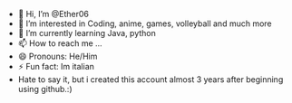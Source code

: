 - 👋 Hi, I’m @Ether06
- 👀 I’m interested in Coding, anime, games, volleyball and much more
- 🌱 I’m currently learning Java, python
- 📫 How to reach me ...
- 😄 Pronouns: He/Him
- ⚡ Fun fact: Im italian
- Hate to say it, but i created this account almost 3 years after beginning using github.:)

<!---
Ether06/Ether06 is a ✨ special ✨ repository because its `README.md` (this file) appears on your GitHub profile.
You can click the Preview link to take a look at your changes.
--->
